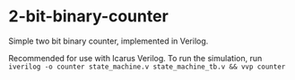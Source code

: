 # 2-bit-binary-counter
Simple two bit binary counter, implemented in Verilog.

Recommended for use with Icarus Verilog. To run the simulation, run `iverilog -o counter state_machine.v state_machine_tb.v && vvp counter`
